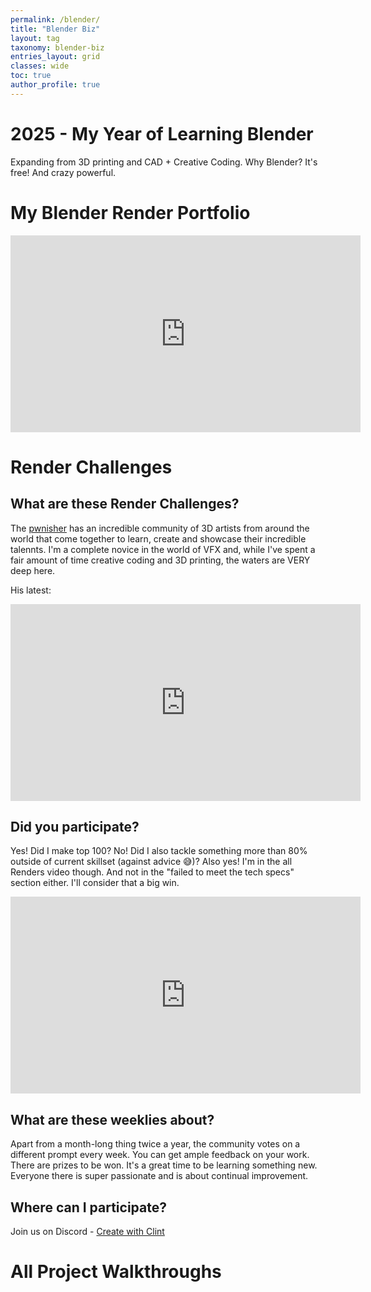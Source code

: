 ```yaml
---
permalink: /blender/
title: "Blender Biz"
layout: tag
taxonomy: blender-biz
entries_layout: grid
classes: wide
toc: true
author_profile: true
---
```

# 2025 - My Year of Learning Blender
Expanding from 3D printing and CAD + Creative Coding.
Why Blender? It's free! And crazy powerful.

<!-- ## My Blender Render Learning Journey
### Roadmap of skills to build
    - Modelling
      - Low-poly modelling
      - Hard Surface Modelling
      - Sculpting
        - Retopology
    - Animation
      - Rigging
      - Key-frame Animation
    - Sims
      - Rigid Bodies
      - Hair Sims
      - Cloth Sims
      - Soft Body Sims
      - Smoke Sims
      - Fluid Sims
    - Lighting and Rendering
      - Lighting placement
      - Atmospheric effects
      - HDRIs
    - Materials and Textures
      - Blender Materials
      - Image Textures
      - UV-Unwrapping
      - Texture Painting
      - Procedural Textures
    - Tools
      - Curve Deform
    - Automation
      - Geometry Nodes
      - Scripting?
      - 
### Courses

- [x] Grant Abbit's [Complete Blender Creator: 3D Modelling on Udemy](https://www.udemy.com/course/blendertutorial/?couponCode=KEEPLEARNING)
- [ ] Grant Abbit's [Blender Character Creator for Video Games](https://www.gamedev.tv/courses/blender4-character-creator/)
- [ ] CGBoost's [Ultimate CG Boost Blender Bundle](https://www.cgboost.com/bundle/ultimate-cg-boost-blender-bundle) -->

# My Blender Render Portfolio
<iframe width="560" height="315" src="https://www.youtube.com/embed/videoseries?si=i0FT0eVlN4MOCoIg&amp;list=PLFQlXhwnTBUH5xrEaxldpxePuZW2Wumyi" title="YouTube video player" frameborder="0" allow="accelerometer; autoplay; clipboard-write; encrypted-media; gyroscope; picture-in-picture; web-share" referrerpolicy="strict-origin-when-cross-origin" allowfullscreen></iframe>

# Render Challenges
## What are these Render Challenges?
The [pwnisher](https://www.youtube.com/channel/UCWIfzAYHyNSyHmT2AO-54yg) has an incredible community of 3D artists from around the world that come together to learn, create and showcase their incredible talennts. I'm a complete novice in the world of VFX and, while I've spent a fair amount of time creative coding and 3D printing, the waters are VERY deep here.

His latest:
<iframe width="560" height="315" src="https://www.youtube.com/embed/1Kt8-851Lys?si=W1dZ2ITXUN5IEsC2" title="YouTube video player" frameborder="0" allow="accelerometer; autoplay; clipboard-write; encrypted-media; gyroscope; picture-in-picture; web-share" referrerpolicy="strict-origin-when-cross-origin" allowfullscreen></iframe>

## Did you participate?
Yes! Did I make top 100? No! Did I also tackle something more than 80% outside of current skillset (against advice 😅)? Also yes! I'm in the all Renders video though. And not in the "failed to meet the tech specs" section either. I'll consider that a big win.

<iframe width="560" height="315" src="https://www.youtube.com/embed/E0GvmzhL6Do?si=0Mixnm5_eroBCeLN&amp;start=6424" title="YouTube video player" frameborder="0" allow="accelerometer; autoplay; clipboard-write; encrypted-media; gyroscope; picture-in-picture; web-share" referrerpolicy="strict-origin-when-cross-origin" allowfullscreen></iframe>

## What are these weeklies about?
Apart from a month-long thing twice a year, the community votes on a different prompt every week. You can get ample feedback on your work. There are prizes to be won. It's a great time to be learning something new. Everyone there is super passionate and is about continual improvement.

## Where can I participate?
Join us on Discord - [Create with Clint](https://www.youtube.com/redirect?event=channel_description&redir_token=QUFFLUhqbjdmcGhJb0JMM3BSc1dvc2JwMWdaT0VGdF9QUXxBQ3Jtc0trVGNmZ0FWSjZRcHFLb3h1M1pheUdfWWx6SnNsajJ1djJEQUx2YWI3bGg2YkVJU29oU05uS0VJZE1hVjJCTkh0dkZPV05aanItVE9TaXo4SDAxazdheC12OUdKanEwYU56R3RDT0xEbTN0ZFRscUYzWQ&q=https%3A%2F%2Fdiscord.gg%2FuqTcJDy)

# All Project Walkthroughs

